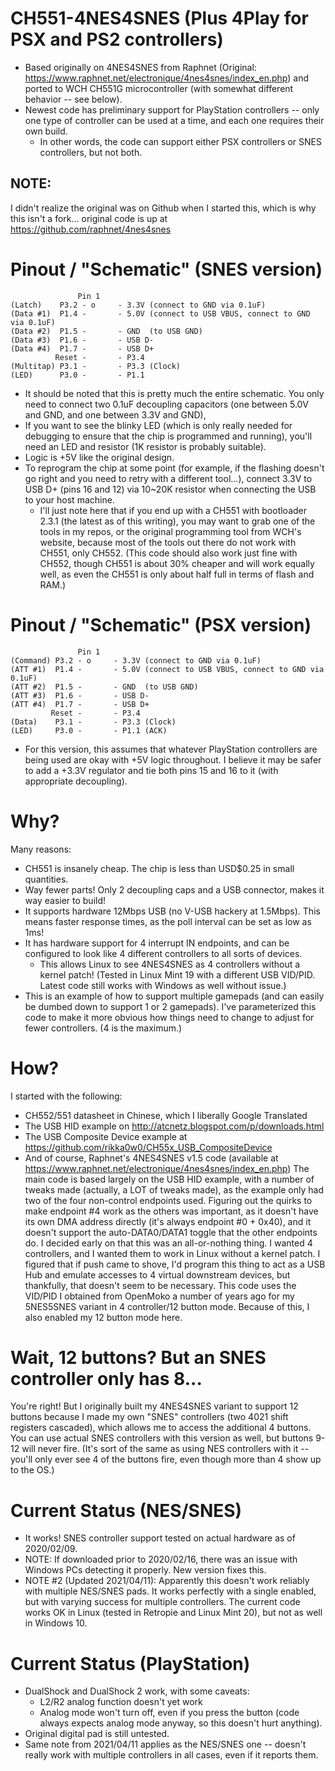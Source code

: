 # CH551-4NES4SNES (Plus 4Play for PSX and PS2 controllers)
- Based originally on 4NES4SNES from Raphnet (Original: https://www.raphnet.net/electronique/4nes4snes/index_en.php) and ported to WCH CH551G microcontroller (with somewhat different behavior -- see below).
- Newest code has preliminary support for PlayStation controllers -- only one type of controller can be used at a time, and each one requires their own build.
  - In other words, the code can support either PSX controllers or SNES controllers, but not both.

## NOTE:
I didn't realize the original was on Github when I started this, which is why this isn't a fork... original code is up at https://github.com/raphnet/4nes4snes

# Pinout / "Schematic" (SNES version)
                   Pin 1 
    (Latch)    P3.2 - o     - 3.3V (connect to GND via 0.1uF)
    (Data #1)  P1.4 -       - 5.0V (connect to USB VBUS, connect to GND via 0.1uF)
    (Data #2)  P1.5 -       - GND  (to USB GND)
    (Data #3)  P1.6 -       - USB D-
    (Data #4)  P1.7 -       - USB D+
              Reset -       - P3.4
    (Multitap) P3.1 -       - P3.3 (Clock)
    (LED)      P3.0 -       - P1.1
- It should be noted that this is pretty much the entire schematic.  You only need to connect two 0.1uF decoupling capacitors (one between 5.0V and GND, and one between 3.3V and GND), 
- If you want to see the blinky LED (which is only really needed for debugging to ensure that the chip is programmed and running), you'll need an LED and resistor (1K resistor is probably suitable).
- Logic is +5V like the original design.
- To reprogram the chip at some point (for example, if the flashing doesn't go right and you need to retry with a different tool...), connect 3.3V to USB D+ (pins 16 and 12) via 10~20K resistor when connecting the USB to your host machine.
  - I'll just note here that if you end up with a CH551 with bootloader 2.3.1 (the latest as of this writing), you may want to grab one of the tools in my repos, or the original programming tool from WCH's website, because most of the tools out there do not work with CH551, only CH552.  (This code should also work just fine with CH552, though CH551 is about 30% cheaper and will work equally well, as even the CH551 is only about half full in terms of flash and RAM.)

# Pinout / "Schematic" (PSX version)
                   Pin 1 
    (Command) P3.2 - o     - 3.3V (connect to GND via 0.1uF)
    (ATT #1)  P1.4 -       - 5.0V (connect to USB VBUS, connect to GND via 0.1uF)
    (ATT #2)  P1.5 -       - GND  (to USB GND)
    (ATT #3)  P1.6 -       - USB D-
    (ATT #4)  P1.7 -       - USB D+
             Reset -       - P3.4
    (Data)    P3.1 -       - P3.3 (Clock)
    (LED)     P3.0 -       - P1.1 (ACK)
- For this version, this assumes that whatever PlayStation controllers are being used are okay with +5V logic throughout.  I believe it may be safer to add a +3.3V regulator and tie both pins 15 and 16 to it (with appropriate decoupling).

# Why?
Many reasons:
- CH551 is insanely cheap.  The chip is less than USD$0.25 in small quantities.
- Way fewer parts!  Only 2 decoupling caps and a USB connector, makes it way easier to build!
- It supports hardware 12Mbps USB (no V-USB hackery at 1.5Mbps).  This means faster response times, as the poll interval can be set as low as 1ms!
- It has hardware support for 4 interrupt IN endpoints, and can be configured to look like 4 different controllers to all sorts of devices.
  - This allows Linux to see 4NES4SNES as 4 controllers without a kernel patch!  (Tested in Linux Mint 19 with a different USB VID/PID.  Latest code still works with Windows as well without issue.)
- This is an example of how to support multiple gamepads (and can easily be dumbed down to support 1 or 2 gamepads).  I've parameterized this code to make it more obvious how things need to change to adjust for fewer controllers.  (4 is the maximum.)

# How?
I started with the following:
- CH552/551 datasheet in Chinese, which I liberally Google Translated
- The USB HID example on http://atcnetz.blogspot.com/p/downloads.html
- The USB Composite Device example at https://github.com/rikka0w0/CH55x_USB_CompositeDevice
- And of course, Raphnet's 4NES4SNES v1.5 code (available at https://www.raphnet.net/electronique/4nes4snes/index_en.php)
The main code is based largely on the USB HID example, with a number of tweaks made (actually, a LOT of tweaks made), as the example only had two of the four non-control endpoints used.  Figuring out the quirks to make endpoint #4 work as the others was important, as it doesn't have its own DMA address directly (it's always endpoint #0 + 0x40), and it doesn't support the auto-DATA0/DATA1 toggle that the other endpoints do.
I decided early on that this was an all-or-nothing thing.  I wanted 4 controllers, and I wanted them to work in Linux without a kernel patch.  I figured that if push came to shove, I'd program this thing to act as a USB Hub and emulate accesses to 4 virtual downstream devices, but thankfully, that doesn't seem to be necessary.
This code uses the VID/PID I obtained from OpenMoko a number of years ago for my 5NES5SNES variant in 4 controller/12 button mode.  Because of this, I also enabled my 12 button mode here.

# Wait, 12 buttons?  But an SNES controller only has 8...
You're right!  But I originally built my 4NES4SNES variant to support 12 buttons because I made my own "SNES" controllers (two 4021 shift registers cascaded), which allows me to access the additional 4 buttons.  You can use actual SNES controllers with this version as well, but buttons 9-12 will never fire.  (It's sort of the same as using NES controllers with it -- you'll only ever see 4 of the buttons fire, even though more than 4 show up to the OS.)

# Current Status (NES/SNES)
- It works!  SNES controller support tested on actual hardware as of 2020/02/09.
- NOTE: If downloaded prior to 2020/02/16, there was an issue with Windows PCs detecting it properly.  New version fixes this.
- NOTE #2 (Updated 2021/04/11): Apparently this doesn't work reliably with multiple NES/SNES pads.  It works perfectly with a single enabled, but with varying success for multiple controllers.  The current code works OK in Linux (tested in Retropie and Linux Mint 20), but not as well in Windows 10.

# Current Status (PlayStation)
- DualShock and DualShock 2 work, with some caveats:
  - L2/R2 analog function doesn't yet work
  - Analog mode won't turn off, even if you press the button (code always expects analog mode anyway, so this doesn't hurt anything).
- Original digital pad is still untested.
- Same note from 2021/04/11 applies as the NES/SNES one -- doesn't really work with multiple controllers in all cases, even if it reports them.
